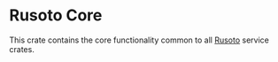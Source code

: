# Rusoto Core

This crate contains the core functionality common to all [Rusoto](https://github.com/rusoto/rusoto)
service crates.

